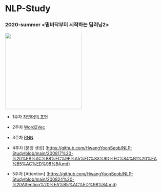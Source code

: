 # NLP-Study

### 2020-summer <밑바닥부터 시작하는 딥러닝2> 

<img src = "https://user-images.githubusercontent.com/75110162/101494574-dffc2780-39aa-11eb-8a20-3eb58312b99c.png" width="250px">


- 1주차 [자연어의 표현](https://github.com/HwangYoonSeob/NLP-Study/blob/main/200727%20-%20%EC%9E%90%EC%97%B0%EC%96%B4%EC%9D%98%20%EB%B6%84%EC%82%B0%20%ED%91%9C%ED%98%84.md)

- 2주차 [Word2Vec](https://github.com/HwangYoonSeob/NLP-Study/blob/main/200803%20-%20Word2Vec%20%EA%B5%AC%ED%98%84.md)

- 3주차 [RNN](https://github.com/HwangYoonSeob/NLP-Study/blob/main/200810%20-%20RNN%20%EA%B5%AC%ED%98%84.md)

- 4주차 [문장 생성] (https://github.com/HwangYoonSeob/NLP-Study/blob/main/200817%20-%20%EB%AC%B8%EC%9E%A5%EC%83%9D%EC%84%B1%20%EA%B5%AC%ED%98%84.md)

- 5주차 [Attention] (https://github.com/HwangYoonSeob/NLP-Study/blob/main/200824%20-%20Attention%20%EA%B5%AC%ED%98%84.md)
